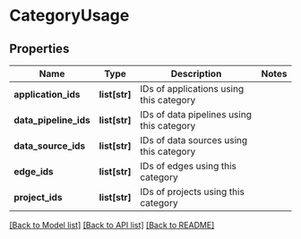 # CategoryUsage

## Properties
Name | Type | Description | Notes
------------ | ------------- | ------------- | -------------
**application_ids** | **list[str]** | IDs of applications using this category | 
**data_pipeline_ids** | **list[str]** | IDs of data pipelines using this category | 
**data_source_ids** | **list[str]** | IDs of data sources using this category | 
**edge_ids** | **list[str]** | IDs of edges using this category | 
**project_ids** | **list[str]** | IDs of projects using this category | 

[[Back to Model list]](../README.md#documentation-for-models) [[Back to API list]](../README.md#documentation-for-api-endpoints) [[Back to README]](../README.md)

